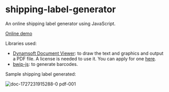 # shipping-label-generator

An online shipping label generator using JavaScript.

[Online demo](https://tony-xlh.github.io/shipping-label-generator/)

Libraries used:

* [Dynamsoft Document Viewer](https://www.dynamsoft.com/document-viewer/docs/introduction/index.html): to draw the text and graphics and output a PDF file. A license is needed to use it. You can apply for one [here](https://www.dynamsoft.com/customer/license/trialLicense/?product=dcv&package=cross-platform).
* [bwip-js](https://github.com/metafloor/bwip-js): to generate barcodes.

Sample shipping label generated:

![doc-1727231915288-0 pdf-001](https://github.com/user-attachments/assets/173071a1-7149-4463-bf6a-d3364cc223c7)


